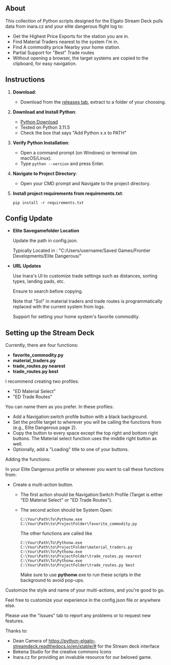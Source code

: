 
## About

This collection of Python scripts designed for the Elgato Stream Deck pulls data from inara.cz and your elite dangerous flight log to:
- Get the Highest Price Exports for the station you are in.
- Find Material Traders nearest to the system I'm in.
- Find A commodity price Nearby your home station.
- Partial Support for "Best" Trade routes
- Without opening a browser, the target systems are copied to the clipboard, for easy navigation.




## Instructions

1. **Download**: 
    - Download from the [releases tab](https://github.com/LunaLimpets/Inara_StreamDeck_Connector/releases), extract to a folder of your choosing.
   
2. **Download and Install Python**:
    - [Python Download](https://www.python.org/downloads/)
    - Tested on Python 3.11.5
    - Check the box that says "Add Python x.x to PATH"
   
3. **Verify Python Installation**:
    - Open a command prompt (on Windows) or terminal (on macOS/Linux).
    - Type `python --version` and press Enter.

4. **Navigate to Project Directory**:
    - Open your CMD prompt and Navigate to the project directory.
   
5. **Install project requirements from requirements.txt**:
    ```
    pip install -r requirements.txt
    ```




## Config Update

- **Elite Savegamefolder Location**

     Update the path in config.json.

     Typically Located in : "C:/Users/username/Saved Games/Frontier Developments/Elite Dangerous/"



- **URL Updates**

     Use Inara's UI to customize trade settings such as distances, sorting types, landing pads, etc.
     
     Ensure to search before copying. 
     
     Note that "Sol" in material traders and trade routes is programmatically replaced with the current system from logs.
     
     Support for setting your home system's favorite commodity.

   
## Setting up the Stream Deck

Currently, there are four functions:

- **favorite_commodity.py**
- **material_traders.py**
- **trade_routes.py nearest**
- **trade_routes.py best**

I recommend creating two profiles:

- "ED Material Select"
- "ED Trade Routes"

You can name them as you prefer. In these profiles:

- Add a Navigation:switch profile button with a black background.
- Set the profile target to wherever you will be calling the functions from (e.g., Elite Dangerous page 2).
- Copy the button to every space except the top right and bottom right buttons. The Material select function uses the middle right button as well.
- Optionally, add a "Loading" title to one of your buttons.


Adding the functions:

In your Elite Dangerous profile or wherever you want to call these functions from:

- Create a multi-action button. 
    - The first action should be Navigation:Switch Profile (Target is either "ED Material Select" or "ED Trade Routes"). 
    - The second action should be System Open:
        ```
        C:\Your\Path\To\Pythonw.exe C:\Your\Path\to\ProjectFolder\favorite_commodity.py
        ```
        The other functions are called like
        ```
        C:\Your\Path\To\Pythonw.exe C:\Your\Path\to\ProjectFolder\material_traders.py
        C:\Your\Path\To\Pythonw.exe C:\Your\Path\to\ProjectFolder\trade_routes.py nearest
        C:\Your\Path\To\Pythonw.exe C:\Your\Path\to\ProjectFolder\trade_routes.py best
        ```

        Make sure to use **pythonw**.exe to run these scripts in the background to avoid pop-ups.

Customize the style and name of your multi-actions, and you're good to go. 

Feel free to customize your experience in the config.json file or anywhere else.

Please use the "Issues" tab to report any problems or to request new features.


Thanks to:
- Dean Camera of https://python-elgato-streamdeck.readthedocs.io/en/stable/# for the Stream deck interface
- Bekena Studio for the creative commons Icons
- Inara.cz for providing an invaluble resource for our beloved game.

